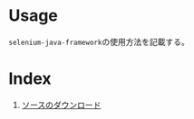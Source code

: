 <body>
    <div>
        <h1>Usage</h1>
        <p>
            <code>selenium-java-framework</code>の使用方法を記載する。
        </p>
    </div>
    <div>
        <h1>Index</h1>
        <ol type="1">
            <li><a href="layout/downloadSource.md">ソースのダウンロード</a></li>
        </ol>
    </div>
</body>